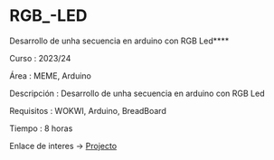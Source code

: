 # RGB_-LED
Desarrollo de unha secuencia en arduino con RGB Led****

Curso       : 2023/24

Área        : MEME, Arduino

Descripción : Desarrollo de unha secuencia en arduino con RGB Led

Requisitos  : WOKWI, Arduino, BreadBoard

Tiempo      : 8 horas

Enlace de interes -> [Projecto](**https://wokwi.com/projects/391153085111796737**)
